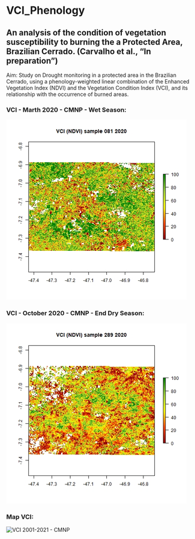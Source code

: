 # VCI_Phenology
## An analysis of the condition of vegetation susceptibility to burning the a Protected Area, Brazilian Cerrado. (Carvalho et al., “In preparation”)
   Aim: Study on Drought monitoring in a protected area in the Brazilian Cerrado, using a phenology-weighted linear combination of the Enhanced Vegetation Index (NDVI) and the Vegetation Condition Index (VCI), and its relationship with the occurrence of burned areas.

### VCI - Marth 2020 - CMNP - Wet Season:
<img src="/image/march_2020.jpg" alt="VCI-Marth 2020 - CMNP - Wet Season" />


### VCI - October 2020 - CMNP - End Dry Season:
<img src="/image/october_2020.jpg" alt="VCI-Marth 2020 - CMNP - Dry Season" />

### Map VCI:
<img src="/image/mapVCI_2001-2021.png" alt="VCI 2001-2021 - CMNP" />
